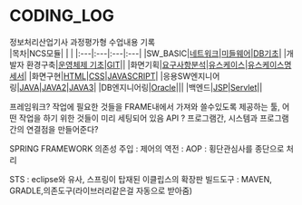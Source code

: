 # CODING_LOG
정보처리산업기사 과정평가형 수업내용 기록 <br>
|목차|NCS모듈| | |
|:---|:---|:---|:---|
|SW_BASIC|[네트워크](./SW_BASIC/네트워크)|[미들웨어](./SW_BASIC/미들웨어)|[DB기초](./SW_BASIC/DB기초)|
|개발자 환경구축|[운영체제 기초](./개발자_환경구축/리눅스)|[GIT](./개발자_환경구축/GIT)||
|화면기획|[요구사항분석](./화면기획/요구사항분석)|[유스케이스](./화면기획/유스케이스)|[유스케이스명세서](./화면기획/유스케이스명세서)|
|화면구현|[HTML](./화면구현/HTML)|[CSS](./화면구현/CSS)|[JAVASCRIPT](./화면구현/JS)|
|응용SW엔지니어링|[JAVA](./프로그래밍언어/JAVA)|[JAVA2](./프로그래밍언어/JAVA2)|[JAVA3](./프로그래밍언어/JAVA3)|
|DB엔지니어링|[Oracle](./DB엔지니어링/ORACLE)|||
|백엔드|[JSP](./백엔드/JSP)|[Servlet](./백엔드/Servlet)||

프레임워크? 작업에 필요한 것들을 FRAME내에서 가져와 쓸수있도록 제공하는 툴, 어떤 작업을 하기 위한 것들이 미리 세팅되어 있음
API ? 프로그램간, 시스템과 프로그램간의 연결점을 만들어준다?

SPRING FRAMEWORK
의존성 주입 : 
제어의 역전 : 
AOP : 횡단관심사를 종단으로 처리

STS : eclipse와 유사, 스프링이 탑재된 이클립스의 확장판
빌드도구 : MAVEN, GRADLE,의존도구(라이브러리같은걸 자동으로 받아줌)





